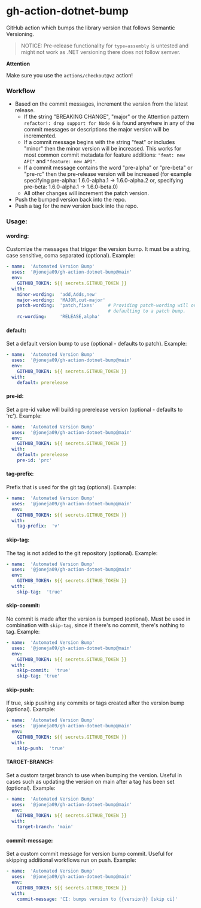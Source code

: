 # gh-action-dotnet-bump
GitHub action which bumps the library version that follows Semantic Versioning.

> NOTICE: Pre-release functionality for `type=assembly` is untested and might not work as .NET versioning there does not follow semver.


**Attention**

Make sure you use the `actions/checkout@v2` action!

### Workflow

* Based on the commit messages, increment the version from the latest release.
  * If the string "BREAKING CHANGE", "major" or the Attention pattern `refactor!: drop support for Node 6` is found anywhere in any of the commit messages or descriptions the major
    version will be incremented.
  * If a commit message begins with the string "feat" or includes "minor" then the minor version will be increased. This works
    for most common commit metadata for feature additions: `"feat: new API"` and `"feature: new API"`.
  * If a commit message contains the word "pre-alpha" or "pre-beta" or "pre-rc" then the pre-release version will be increased (for example specifying pre-alpha: 1.6.0-alpha.1 -> 1.6.0-alpha.2 or, specifying pre-beta: 1.6.0-alpha.1 -> 1.6.0-beta.0)
  * All other changes will increment the patch version.
* Push the bumped version back into the repo.
* Push a tag for the new version back into the repo.

### Usage:


#### **wording:** 
Customize the messages that trigger the version bump. It must be a string, case sensitive, coma separated  (optional). Example:
```yaml
- name:  'Automated Version Bump'
  uses:  '@joneja09/gh-action-dotnet-bump@main'
  env:
    GITHUB_TOKEN: ${{ secrets.GITHUB_TOKEN }}
  with:
    minor-wording:  'add,Adds,new'
    major-wording:  'MAJOR,cut-major'
    patch-wording:  'patch,fixes'     # Providing patch-wording will override commits
                                      # defaulting to a patch bump.
    rc-wording:     'RELEASE,alpha'
```
#### **default:**
Set a default version bump to use  (optional - defaults to patch). Example:
```yaml
- name:  'Automated Version Bump'
  uses:  '@joneja09/gh-action-dotnet-bump@main'
  env:
    GITHUB_TOKEN: ${{ secrets.GITHUB_TOKEN }}
  with:
    default: prerelease
```

#### **pre-id:**
Set a pre-id value will building prerelease version  (optional - defaults to 'rc'). Example:
```yaml
- name:  'Automated Version Bump'
  uses:  '@joneja09/gh-action-dotnet-bump@main'
  env:
    GITHUB_TOKEN: ${{ secrets.GITHUB_TOKEN }}
  with:
    default: prerelease
    pre-id: 'prc'
```

#### **tag-prefix:**
Prefix that is used for the git tag  (optional). Example:
```yaml
- name:  'Automated Version Bump'
  uses:  '@joneja09/gh-action-dotnet-bump@main'
  env:
    GITHUB_TOKEN: ${{ secrets.GITHUB_TOKEN }}
  with:
    tag-prefix:  'v'
```

#### **skip-tag:**
The tag is not added to the git repository  (optional). Example:
```yaml
- name:  'Automated Version Bump'
  uses:  '@joneja09/gh-action-dotnet-bump@main'
  env:
    GITHUB_TOKEN: ${{ secrets.GITHUB_TOKEN }}
  with:
    skip-tag:  'true'
```

#### **skip-commit:**
No commit is made after the version is bumped (optional). Must be used in combination with `skip-tag`, since if there's no commit, there's nothing to tag. Example:
```yaml
- name:  'Automated Version Bump'
  uses:  '@joneja09/gh-action-dotnet-bump@main'
  env:
    GITHUB_TOKEN: ${{ secrets.GITHUB_TOKEN }}
  with:
    skip-commit:  'true'
    skip-tag: 'true'
```

#### **skip-push:**
If true, skip pushing any commits or tags created after the version bump (optional). Example:
```yaml
- name:  'Automated Version Bump'
  uses:  '@joneja09/gh-action-dotnet-bump@main'
  env:
    GITHUB_TOKEN: ${{ secrets.GITHUB_TOKEN }}
  with:
    skip-push:  'true'
```

#### **TARGET-BRANCH:**
Set a custom target branch to use when bumping the version. Useful in cases such as updating the version on main after a tag has been set (optional). Example:
```yaml
- name:  'Automated Version Bump'
  uses:  '@joneja09/gh-action-dotnet-bump@main'
  env:
    GITHUB_TOKEN: ${{ secrets.GITHUB_TOKEN }}
  with:
    target-branch: 'main'
```

#### **commit-message:**
Set a custom commit message for version bump commit. Useful for skipping additional workflows run on push. Example:
```yaml
- name:  'Automated Version Bump'
  uses:  '@joneja09/gh-action-dotnet-bump@main'
  env:
    GITHUB_TOKEN: ${{ secrets.GITHUB_TOKEN }}
  with:
    commit-message: 'CI: bumps version to {{version}} [skip ci]'
```
